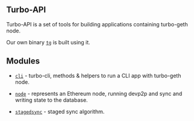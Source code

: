 Turbo-API
---

Turbo-API is a set of tools for building applications containing turbo-geth node.

Our own binary [`tg`](../cmd/tg) is built using it.

## Modules

* [`cli`](./cli) - turbo-cli, methods & helpers to run a CLI app with turbo-geth node.

* [`node`](./node) - represents an Ethereum node, running devp2p and sync and writing state to the database.

* [`stagedsync`](../eth/stagedsync) - staged sync algorithm.
